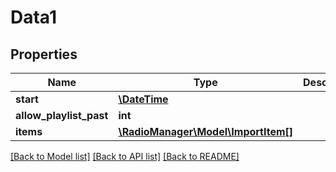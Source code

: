 # Data1

## Properties
Name | Type | Description | Notes
------------ | ------------- | ------------- | -------------
**start** | [**\DateTime**](\DateTime.md) |  | [optional] 
**allow_playlist_past** | **int** |  | [optional] 
**items** | [**\RadioManager\Model\ImportItem[]**](ImportItem.md) |  | [optional] 

[[Back to Model list]](../README.md#documentation-for-models) [[Back to API list]](../README.md#documentation-for-api-endpoints) [[Back to README]](../README.md)


